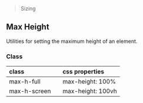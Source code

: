 > Sizing

## Max Height

Utilities for setting the maximum height of an element.

### Class

| class |  | css properties |
|:--|:--|:--|
| max-h-full |  | max-height: 100% |
| max-h-screen |  | max-height: 100vh |
